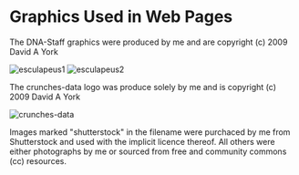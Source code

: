 # Graphics Used in Web Pages

The DNA-Staff graphics were produced by me and are copyright (c) 2009 David A York
  
![esculapeus1](https://github.com/medmatix/crunches-data2/blob/master/img/DNA-tree-crop2-alpha_tilt.png)                        ![esculapeus2](https://github.com/medmatix/crunches-data2/blob/master/img/DNA-tree-crop2-alpha.png)

The crunches-data logo was produce solely by me and is copyright (c) 2009 David A York
  
![crunches-data](https://github.com/medmatix/crunches-data2/blob/master/img/Number_cruncherCr3.png)
  
Images marked "shutterstock" in the filename were purchaced by me from Shutterstock and used with the implicit licence thereof.
All others were either photographs by me or sourced from free and community commons (cc) resources.

